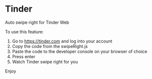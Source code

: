 # Tinder

Auto swipe right for Tinder Web

To use this feature:
1. Go to https://tinder.com and log into your account
1. Copy the code from the swipeRight.js 
2. Paste the code to the developer console on your browser of choice 
3. Press enter
4. Watch Tinder swipe right for you

Enjoy
